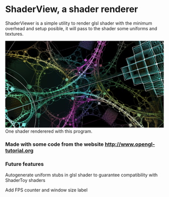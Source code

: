 # ShaderView, a shader renderer

ShaderViewer is a simple utility to render glsl shader with the minimum overhead and setup posible,
it will pass to the shader some uniforms and textures.

![What is this](showcase.png)
One shader renderered with this program.

### Made with some code from the website http://www.opengl-tutorial.org

### Future features
Autogenerate uniform stubs in glsl shader to guarantee compatibility with ShaderToy shaders

Add FPS counter and window size label
